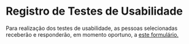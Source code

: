 # Registro de Testes de Usabilidade

Para realização dos testes de usabilidade, as pessoas selecionadas receberão e responderão, em momento oportuno, a [este formulário.](https://docs.google.com/forms/d/e/1FAIpQLSdDr85Ez5Hut44-QcaJHsqWNeuGFSbAderQeGiTruISgPjq3w/viewform)
